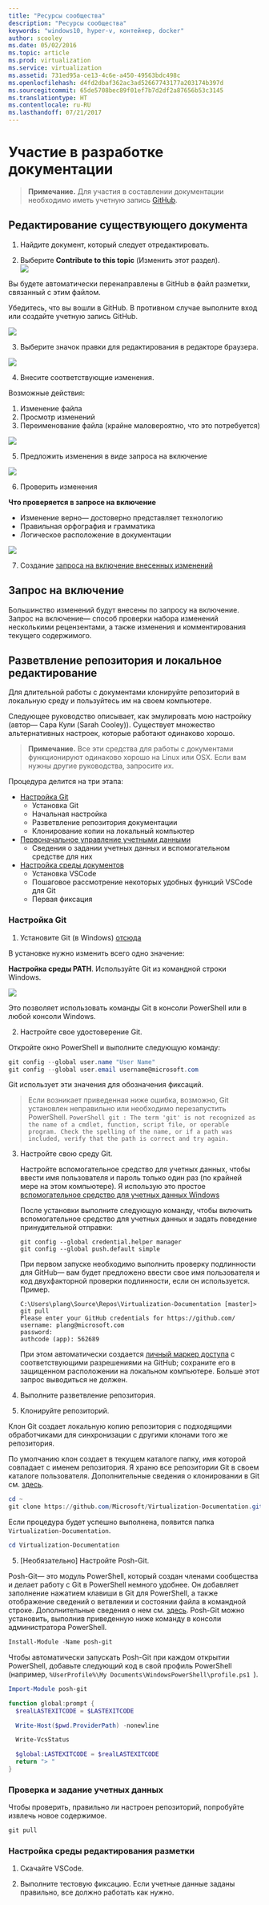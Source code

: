 ```yaml
---
title: "Ресурсы сообщества"
description: "Ресурсы сообщества"
keywords: "windows10, hyper-v, контейнер, docker"
author: scooley
ms.date: 05/02/2016
ms.topic: article
ms.prod: virtualization
ms.service: virtualization
ms.assetid: 731ed95a-ce13-4c6e-a450-49563bdc498c
ms.openlocfilehash: d4fd2dbaf362ac3ad52667743177a203174b397d
ms.sourcegitcommit: 65de5708bec89f01ef7b7d2df2a87656b53c3145
ms.translationtype: HT
ms.contentlocale: ru-RU
ms.lasthandoff: 07/21/2017
---
```

# Участие в разработке документации

> **Примечание.** Для участия в составлении документации необходимо иметь учетную запись [GitHub](https://www.github.com).

## Редактирование существующего документа

1. Найдите документ, который следует отредактировать.  

2. Выберите **Contribute to this topic** (Изменить этот раздел).  
  ![](media/editDoc.png)
  
  Вы будете автоматически перенаправлены в GitHub в файл разметки, связанный с этим файлом.
  
  Убедитесь, что вы вошли в GitHub.  В противном случае выполните вход или создайте учетную запись GitHub.
  
  ![](media/GitHubView.png)
  
3. Выберите значок правки для редактирования в редакторе браузера.
  
  ![](media/GitHubEdit.png)

4. Внесите соответствующие изменения.
  
  Возможные действия:
  1. Изменение файла
  2. Просмотр изменений
  3. Переименование файла (крайне маловероятно, что это потребуется)
  
  ![](media/GitHubEditor.png)
  
5. Предложить изменения в виде запроса на включение
  
  ![](media/GitHubProposeChange.png)

6. Проверить изменения
  
  **Что проверяется в запросе на включение**  
  * Изменение верно— достоверно представляет технологию
  * Правильная орфография и грамматика
  * Логическое расположение в документации
    
  ![](media/GitHubCreatePR.png)

7. Создание [запроса на включение внесенных изменений](contribute-to-docs.md#pull-requests)  

## Запрос на включение

Большинство изменений будут внесены по запросу на включение.  Запрос на включение— способ проверки набора изменений несколькими рецензентами, а также изменения и комментирования текущего содержимого.


## Разветвление репозитория и локальное редактирование

Для длительной работы с документами клонируйте репозиторий в локальную среду и пользуйтесь им на своем компьютере.

Следующее руководство описывает, как эмулировать мою настройку (автор— Сара Кули (Sarah Cooley)).  Существует множество альтернативных настроек, которые работают одинаково хорошо.

> **Примечание.** Все эти средства для работы с документами функционируют одинаково хорошо на Linux или OSX.  Если вам нужны другие руководства, запросите их.

Процедура делится на три этапа:
* [Настройка Git](contribute-to-docs.md#set-up-git)
  * Установка Git
  * Начальная настройка
  * Разветвление репозитория документации
  * Клонирование копии на локальный компьютер
* [Первоначальное управление учетными данными](contribute-to-docs.md#validate-and-stash-credentials)
  * Сведения о задании учетных данных и вспомогательном средстве для них
* [Настройка среды документов](contribute-to-docs.md#set-up-markdown-editing-environment)
  * Установка VSCode
  * Пошаговое рассмотрение некоторых удобных функций VSCode для Git
  * Первая фиксация

### Настройка Git

1. Установите Git (в Windows) [отсюда](https://git-for-windows.github.io/)

  В установке нужно изменить всего одно значение:

  **Настройка среды PATH**. Используйте Git из командной строки Windows.

  ![](media/GitFromWinCMD.png)

  Это позволяет использовать команды Git в консоли PowerShell или в любой консоли Windows.

2. Настройте свое удостоверение Git.

  Откройте окно PowerShell и выполните следующую команду:

  ``` PowerShell
  git config --global user.name "User Name"
  git config --global user.email username@microsoft.com
  ```

  Git использует эти значения для обозначения фиксаций.

  > Если возникает приведенная ниже ошибка, возможно, Git установлен неправильно или необходимо перезапустить PowerShell.
    ``` PowerShell
    git : The term 'git' is not recognized as the name of a cmdlet, function, script file, or operable program. Check the spelling of the name, or if a path was included, verify that the path is correct and try again.
    ```

3. Настройте свою среду Git.

   Настройте вспомогательное средство для учетных данных, чтобы ввести имя пользователя и пароль только один раз (по крайней мере на этом компьютере).
   Я использую это простое [вспомогательное средство для учетных данных Windows](https://github.com/Microsoft/Git-Credential-Manager-for-Windows#download-and-install)

   После установки выполните следующую команду, чтобы включить вспомогательное средство для учетных данных и задать поведение принудительной отправки:
   ```
   git config --global credential.helper manager
   git config --global push.default simple
   ```

   При первом запуске необходимо выполнить проверку подлинности для GitHub— вам будет предложено ввести свое имя пользователя и код двухфакторной проверки подлинности, если он используется.
   Пример.
   ```
   C:\Users\plang\Source\Repos\Virtualization-Documentation [master]> git pull
   Please enter your GitHub credentials for https://github.com/
   username: plang@microsoft.com
   password:
   authcode (app): 562689
   ```
   При этом автоматически создается [личный маркер доступа](https://github.com/settings/tokens) с соответствующими разрешениями на GitHub; сохраните его в защищенном расположении на локальном компьютере. Больше этот запрос выводиться не должен.

4. Выполните разветвление репозитория.

5. Клонируйте репозиторий.

  Клон Git создает локальную копию репозитория с подходящими обработчиками для синхронизации с другими клонами того же репозитория.

  По умолчанию клон создает в текущем каталоге папку, имя которой совпадает с именем репозитория.  Я храню все репозитории Git в своем каталоге пользователя.  Дополнительные сведения о клонировании в Git см. [здесь](http://git-scm.com/docs/git-clone).

  ``` PowerShell
  cd ~
  git clone https://github.com/Microsoft/Virtualization-Documentation.git
  ```

  Если процедура будет успешно выполнена, появится папка `Virtualization-Documentation`.

  ``` PowerShell
  cd Virtualization-Documentation
  ```

5. [Необязательно] Настройте Posh-Git.

  Posh-Git— это модуль PowerShell, который создан членами сообщества и делает работу с Git в PowerShell немного удобнее.  Он добавляет заполнение нажатием клавиши в Git для PowerShell, а также отображение сведений о ветвлении и состоянии файла в командной строке.  Дополнительные сведения о нем см. [здесь](https://github.com/dahlbyk/posh-git).  Posh-Git можно установить, выполнив приведенную ниже команду в консоли администратора PowerShell.

  ``` PowerShell
  Install-Module -Name posh-git
  ```

  Чтобы автоматически запускать Posh-Git при каждом открытии PowerShell, добавьте следующий код в свой профиль PowerShell (например, `%UserProfile%\My Documents\WindowsPowerShell\profile.ps1 `).

  ``` PowerShell
  Import-Module posh-git

  function global:prompt {
    $realLASTEXITCODE = $LASTEXITCODE

    Write-Host($pwd.ProviderPath) -nonewline

    Write-VcsStatus

    $global:LASTEXITCODE = $realLASTEXITCODE
    return "> "
  }
  ```

### Проверка и задание учетных данных

  Чтобы проверить, правильно ли настроен репозиторий, попробуйте извлечь новое содержимое.

  ``` PowerShell
  git pull
  ```


### Настройка среды редактирования разметки

1. Скачайте VSCode.

6. Выполните тестовую фиксацию.  Если учетные данные заданы правильно, все должно работать как нужно.



